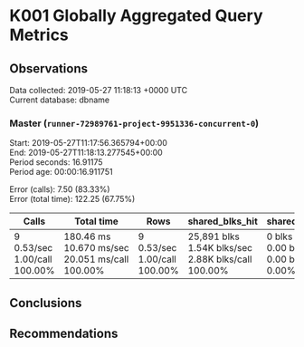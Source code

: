 # K001 Globally Aggregated Query Metrics

## Observations ##
Data collected: 2019-05-27 11:18:13 +0000 UTC  
Current database: dbname  



### Master (`runner-72989761-project-9951336-concurrent-0`) ###
Start: 2019-05-27T11:17:56.365794+00:00  
End: 2019-05-27T11:18:13.277545+00:00  
Period seconds: 16.91175  
Period age: 00:00:16.911751  

Error (calls): 7.50 (83.33%)  
Error (total time): 122.25 (67.75%)

| Calls | Total&nbsp;time | Rows | shared_blks_hit | shared_blks_read | shared_blks_dirtied | shared_blks_written | blk_read_time | blk_write_time | kcache_reads | kcache_writes | kcache_user_time_ms | kcache_system_time |
|-------|------------|------|-----------------|------------------|---------------------|---------------------|---------------|----------------|--------------|---------------|---------------------|--------------------|
|9<br/>0.53/sec<br/>1.00/call<br/>100.00% |180.46&nbsp;ms<br/>10.670&nbsp;ms/sec<br/>20.051&nbsp;ms/call<br/>100.00% |9<br/>0.53/sec<br/>1.00/call<br/>100.00% |25,891&nbsp;blks<br/>1.54K&nbsp;blks/sec<br/>2.88K&nbsp;blks/call<br/>100.00% |0&nbsp;blks<br/>0.00&nbsp;blks/sec<br/>0.00&nbsp;blks/call<br/>0.00% |0&nbsp;blks<br/>0.00&nbsp;blks/sec<br/>0.00&nbsp;blks/call<br/>0.00% |0&nbsp;blks<br/>0.00&nbsp;blks/sec<br/>0.00&nbsp;blks/call<br/>0.00% |0.00&nbsp;ms<br/>0.000&nbsp;ms/sec<br/>0.000&nbsp;ms/call<br/>0.00% |0.00&nbsp;ms<br/>0.000&nbsp;ms/sec<br/>0.000&nbsp;ms/call<br/>0.00% |0.00&nbsp;bytes<br/>0.00&nbsp;bytes/sec<br/>0.00&nbsp;bytes/call<br/>0.00% |0.00&nbsp;bytes<br/>0.00&nbsp;bytes/sec<br/>0.00&nbsp;bytes/call<br/>0.00% |0.00&nbsp;ms<br/>0.000&nbsp;ms/sec<br/>0.000&nbsp;ms/call<br/>0.00% |0.00&nbsp;ms<br/>0.000&nbsp;ms/sec<br/>0.000&nbsp;ms/call<br/>0.00%|





## Conclusions ##


## Recommendations ##

